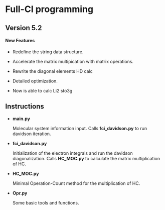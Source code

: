 Full-CI programming
=====================

Version 5.2
-----------

#### New Features

- Redefine the string data structure.

- Accelerate the matrix multipication with matrix operations.

- Rewrite the diagonal elements HD calc

- Detailed optimization.

- Now is able to calc Li2 sto3g

Instructions
-----------

- **main.py**

    Molecular system information input. Calls **fci_davidson.py** to run davidson iteration.

- **fci_davidson.py**

    Initialization of the electron integrals and run the davidson diagonalization. Calls **HC_MOC.py** to calculate the matrix multiplication of HC.

- **HC_MOC.py**

    Minimal Operation-Count method for the multiplication of HC.

- **Opr.py**

    Some basic tools and functions.

